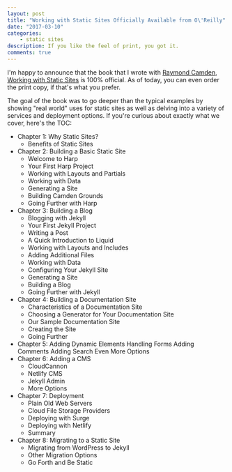 ```yaml
---
layout: post
title: "Working with Static Sites Officially Available from O\'Reilly"
date: "2017-03-10"
categories:
    - static sites
description: If you like the feel of print, you got it.
comments: true
---
```


I'm happy to announce that the book that I wrote with [Raymond Camden](https://www.raymondcamden.com/), [Working with Static Sites](http://shop.oreilly.com/product/0636920051879.do) is 100% official. As of today, you can even order the print copy, if that's what you prefer.

The goal of the book was to go deeper than the typical examples by showing "real world" uses for static sites as well as delving into a variety of services and deployment options. If you're curious about exactly what we cover, here's the TOC:

- Chapter 1: Why Static Sites?
    - Benefits of Static Sites
- Chapter 2: Building a Basic Static Site
    - Welcome to Harp
    - Your First Harp Project
    - Working with Layouts and Partials
    - Working with Data
    - Generating a Site
    - Building Camden Grounds
    - Going Further with Harp
- Chapter 3: Building a Blog
    - Blogging with Jekyll
    - Your First Jekyll Project
    - Writing a Post
    - A Quick Introduction to Liquid
    - Working with Layouts and Includes
    - Adding Additional Files
    - Working with Data
    - Configuring Your Jekyll Site
    - Generating a Site
    - Building a Blog
    - Going Further with Jekyll
- Chapter 4: Building a Documentation Site
    - Characteristics of a Documentation Site
    - Choosing a Generator for Your Documentation Site
    - Our Sample Documentation Site
    - Creating the Site
    - Going Further
- Chapter 5: Adding Dynamic Elements
    Handling Forms
    Adding Comments
    Adding Search
    Even More Options
- Chapter 6: Adding a CMS
    - CloudCannon
    - Netlify CMS
    - Jekyll Admin
    - More Options
- Chapter 7: Deployment
    - Plain Old Web Servers
    - Cloud File Storage Providers
    - Deploying with Surge
    - Deploying with Netlify
    - Summary
- Chapter 8: Migrating to a Static Site
    - Migrating from WordPress to Jekyll
    - Other Migration Options
    - Go Forth and Be Static
